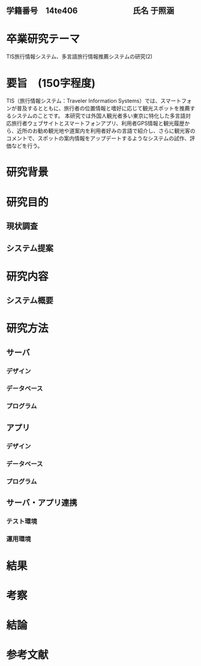 ## 学籍番号　14te406　　　　　　　氏名 于照涵

# 卒業研究テーマ
TIS旅行情報システム、多言語旅行情報推薦システムの研究(2)

# 要旨　(150字程度)
TIS（旅行情報システム：Traveler Information Systems）では、スマートフォンが普及するとともに、旅行者の位置情報と嗜好に応じて観光スポットを推薦するシステムのことです。
本研究では外国人観光者多い東京に特化した多言語対応旅行者ウェブサイトとスマートフォンアプリ、利用者GPS情報と観光履歴から、近所のお勧め観光地や道案内を利用者好みの言語で紹介し、さらに観光客のコメントで、スポットの案内情報をアップデートするようなシステムの試作、評価などを行う。

# 研究背景


# 研究目的

## 現状調査

## システム提案

# 研究内容

## システム概要

# 研究方法

## サーバ

### デザイン

### データベース

### プログラム

## アプリ

### デザイン

### データベース

### プログラム

## サーバ・アプリ連携

### テスト環境

### 運用環境

# 結果


# 考察


# 結論


# 参考文献
